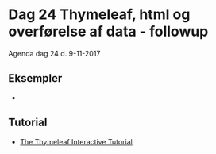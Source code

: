 # Dag 24 Thymeleaf, html og overførelse af data - followup
Agenda dag 24 d. 9-11-2017

## Eksempler
* []()


## Tutorial
* [The Thymeleaf Interactive Tutorial](http://itutorial.thymeleaf.org/)
